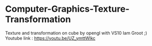 # Computer-Graphics-Texture-Transformation
Texture and transformation on cube by opengl with VS10
Iam Groot ;)
Youtube link :
https://youtu.be/UZ_ymttWIkc

